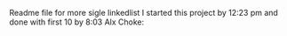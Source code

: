 Readme file for more sigle linkedlist
I started this project by 12:23 pm and done with first 10 by 8:03
Alx Choke:
